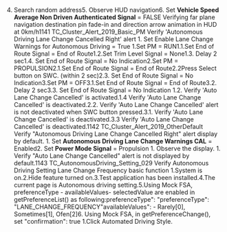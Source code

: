 4. Search random address5. Observe HUD navigation6. Set **Vehicle Speed Average Non Driven Authenticated Signal** = FALSE Verifying far plane navigation destination pin fade-in and direction arrow animation in HUD at 0km/h1141 TC_Cluster_Alert_2019_Basic_PM Verify 'Autonomous Driving Lane Change Cancelled Right' alert 1. Set Enable Lane Change Warnings for Autonomous Driving = True 1.Set PM = RUN1.1.Set End of Route Signal = End of Route1.2.Set Trim Level Signal = None1.3. Delay 2 sec1.4. Set End of Route Signal = No Indication2.Set PM = PROPULSION2.1.Set End of Route Signal = End of Route2.2Press Select button on SWC. (within 2 sec)2.3. Set End of Route Signal = No Indication3.Set PM = OFF3.1.Set End of Route Signal = End of Route3.2. Delay 2 sec3.3. Set End of Route Signal = No Indication 1.2. Verify 'Auto Lane Change Cancelled' is activated.1.4 Verify 'Auto Lane Change Cancelled' is deactivated.2.2. Verify 'Auto Lane Change Cancelled' alert is not deactivated when SWC button pressed.3.1. Verify 'Auto Lane Change Cancelled' is deactivated.3.3 Verify 'Auto Lane Change Cancelled' is deactivated.1142 TC_Cluster_Alert_2019_OtherDefault Verify "Autonomous Driving Lane Change Cancelled Right" alert display by default. 1. Set **Autonomous Driving Lane Change Warnings CAL** = Enabled2. Set **Power Mode Signal** = Propulsion 1. Observe the display. 1. Verify "Auto Lane Change Cancelled" alert is not displayed by default.1143 TC_AutonomousDriving_Setting_029 Verify Autonomous Driving Setting Lane Change Frequency basic function 1.System is on.2.Hide feature turned on.3.Test application has been installed.4.The current page is Autonomous driving setting.5.Using Mock FSA, preferenceType - availableValues- selectedValue are enabled in getPreferenceList() as following:preferenceType": "preferenceType": "LANE_CHANGE_FREQUENCY"availableValues": - Rarely[0], Sometimes[1], Ofen[2]6. Using Mock FSA, in getPreferenceChange(), set "confirmation": true 1.Click Automated Driving Style.
